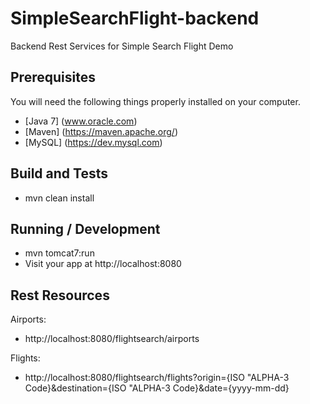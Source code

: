 # SimpleSearchFlight-backend
Backend Rest Services for Simple Search Flight Demo

## Prerequisites

You will need the following things properly installed on your computer.
* [Java 7] (www.oracle.com) 
* [Maven] (https://maven.apache.org/)
* [MySQL] (https://dev.mysql.com)

## Build and Tests
* mvn clean install

## Running / Development
* mvn tomcat7:run
* Visit your app at http://localhost:8080

## Rest Resources
Airports:
* http://localhost:8080/flightsearch/airports

Flights:
* http://localhost:8080/flightsearch/flights?origin={ISO "ALPHA-3 Code}&destination={ISO "ALPHA-3 Code}&date={yyyy-mm-dd}
